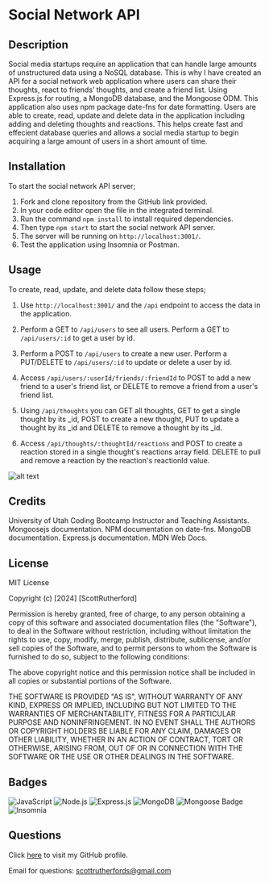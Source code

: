# Social Network API 

## Description

Social media startups require an application that can handle large amounts of unstructured data using a NoSQL database. This is why I have created an API for a social network web application where users can share their thoughts, react to friends’ thoughts, and create a friend list. Using Express.js for routing, a MongoDB database, and the Mongoose ODM. This application also uses npm package date-fns for date formatting. Users are able to create, read, update and delete data in the application including adding and deleting thoughts and reactions. This helps create fast and effecient database queries and allows a social media startup to begin acquiring a large amount of users in a short amount of time.

## Installation

To start the social network API server;

1. Fork and clone repository from the GitHub link provided. 
2. In your code editor open the file in the integrated terminal. 
3. Run the command `npm install` to install required dependencies. 
4. Then type `npm start` to start the social network API server. 
5. The server will be running on `http://localhost:3001/`. 
6. Test the application using Insomnia or Postman. 

## Usage

To create, read, update, and delete data follow these steps; 

1. Use `http://localhost:3001/` and the `/api` endpoint to access the data in the application. 

2. Perform a GET to `/api/users` to see all users. Perform a GET to `/api/users/:id` to get a user by id. 

3. Perform a POST to `/api/users` to create a new user. Perform a PUT/DELETE to `/api/users/:id` to update or delete a user by id. 

4. Access `/api/users/:userId/friends/:friendId` to POST to add a new friend to a user's friend list, or DELETE to remove a friend from a user's friend list. 

5. Using `/api/thoughts` you can GET all thoughts, GET to get a single thought by its _id, POST to create a new thought, PUT to update a thought by its _id and DELETE to remove a thought by its _id. 

6. Access `/api/thoughts/:thoughtId/reactions` and POST to create a reaction stored in a single thought's reactions array field. DELETE to pull and remove a reaction by the reaction's reactionId value. 

![alt text](assets/images/screenshot.png)

## Credits

University of Utah Coding Bootcamp Instructor and Teaching Assistants. Mongoosejs documentation. NPM documentation on date-fns. MongoDB documentation. Express.js documentation. MDN Web Docs. 

## License

MIT License

Copyright (c) [2024] [ScottRutherford]

Permission is hereby granted, free of charge, to any person obtaining a copy
of this software and associated documentation files (the "Software"), to deal
in the Software without restriction, including without limitation the rights
to use, copy, modify, merge, publish, distribute, sublicense, and/or sell
copies of the Software, and to permit persons to whom the Software is
furnished to do so, subject to the following conditions:

The above copyright notice and this permission notice shall be included in all
copies or substantial portions of the Software.

THE SOFTWARE IS PROVIDED "AS IS", WITHOUT WARRANTY OF ANY KIND, EXPRESS OR
IMPLIED, INCLUDING BUT NOT LIMITED TO THE WARRANTIES OF MERCHANTABILITY,
FITNESS FOR A PARTICULAR PURPOSE AND NONINFRINGEMENT. IN NO EVENT SHALL THE
AUTHORS OR COPYRIGHT HOLDERS BE LIABLE FOR ANY CLAIM, DAMAGES OR OTHER
LIABILITY, WHETHER IN AN ACTION OF CONTRACT, TORT OR OTHERWISE, ARISING FROM,
OUT OF OR IN CONNECTION WITH THE SOFTWARE OR THE USE OR OTHER DEALINGS IN THE
SOFTWARE.

## Badges

![JavaScript](https://img.shields.io/badge/JavaScript-F7DF1E?style=for-the-badge&logo=javascript&logoColor=black)
![Node.js](https://img.shields.io/badge/Node.js-43853D?style=for-the-badge&logo=node.js&logoColor=white)
![Express.js](https://img.shields.io/badge/Express.js-404D59?style=for-the-badge)
![MongoDB](https://img.shields.io/badge/MongoDB-%234ea94b.svg?style=for-the-badge&logo=mongodb&logoColor=white)
![Mongoose Badge](https://img.shields.io/badge/Mongoose-800?logo=mongoose&logoColor=fff&style=for-the-badge)
![Insomnia](https://img.shields.io/badge/Insomnia-black?style=for-the-badge&logo=insomnia&logoColor=5849BE)

## Questions

Click [here](https://github.com/ScottGCode) to visit my GitHub profile.

Email for questions: scottrutherfords@gmail.com 

